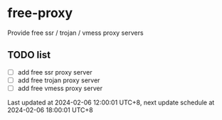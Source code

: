 
# free-proxy
Provide free ssr / trojan / vmess proxy servers


## TODO list
- [ ] add free ssr proxy server
- [ ] add free trojan proxy server
- [ ] add free vmess proxy server

Last updated at 2024-02-06 12:00:01 UTC+8, next update schedule at 2024-02-06 18:00:01 UTC+8

